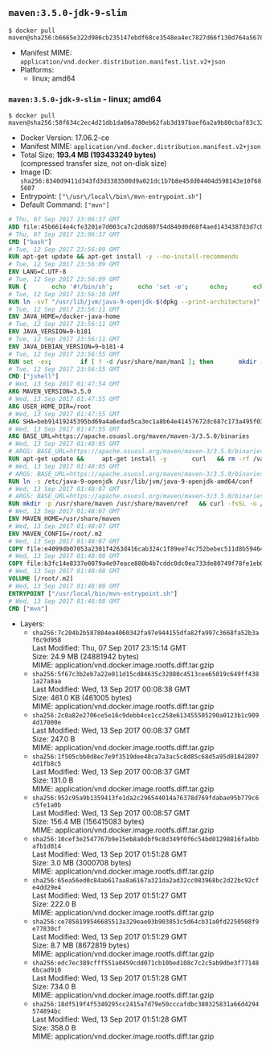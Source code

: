 ## `maven:3.5.0-jdk-9-slim`

```console
$ docker pull maven@sha256:b6665e322d986cb235147ebdf68ce3548ea4ec7827d66f130d764a56782dba71
```

-	Manifest MIME: `application/vnd.docker.distribution.manifest.list.v2+json`
-	Platforms:
	-	linux; amd64

### `maven:3.5.0-jdk-9-slim` - linux; amd64

```console
$ docker pull maven@sha256:50f634c2ec4d21db1da06a780eb62fab3d197baef6a2a9b80cbaf83c32ce3a08
```

-	Docker Version: 17.06.2-ce
-	Manifest MIME: `application/vnd.docker.distribution.manifest.v2+json`
-	Total Size: **193.4 MB (193433249 bytes)**  
	(compressed transfer size, not on-disk size)
-	Image ID: `sha256:8340d9411d343fd3d3383500d9a021dc1b7b8e45dd04404d598143e10f685607`
-	Entrypoint: `["\/usr\/local\/bin\/mvn-entrypoint.sh"]`
-	Default Command: `["mvn"]`

```dockerfile
# Thu, 07 Sep 2017 23:06:37 GMT
ADD file:45b6614e4cfe3201e7d003ca7c2dd680754d840d0d68f4aed1434387d3d7cb9f in / 
# Thu, 07 Sep 2017 23:06:37 GMT
CMD ["bash"]
# Tue, 12 Sep 2017 23:56:09 GMT
RUN apt-get update && apt-get install -y --no-install-recommends 		bzip2 		unzip 		xz-utils 	&& rm -rf /var/lib/apt/lists/*
# Tue, 12 Sep 2017 23:56:09 GMT
ENV LANG=C.UTF-8
# Tue, 12 Sep 2017 23:56:09 GMT
RUN { 		echo '#!/bin/sh'; 		echo 'set -e'; 		echo; 		echo 'dirname "$(dirname "$(readlink -f "$(which javac || which java)")")"'; 	} > /usr/local/bin/docker-java-home 	&& chmod +x /usr/local/bin/docker-java-home
# Tue, 12 Sep 2017 23:56:10 GMT
RUN ln -svT "/usr/lib/jvm/java-9-openjdk-$(dpkg --print-architecture)" /docker-java-home
# Tue, 12 Sep 2017 23:56:11 GMT
ENV JAVA_HOME=/docker-java-home
# Tue, 12 Sep 2017 23:56:11 GMT
ENV JAVA_VERSION=9-b181
# Tue, 12 Sep 2017 23:56:11 GMT
ENV JAVA_DEBIAN_VERSION=9~b181-4
# Tue, 12 Sep 2017 23:56:55 GMT
RUN set -ex; 		if [ ! -d /usr/share/man/man1 ]; then 		mkdir -p /usr/share/man/man1; 	fi; 		apt-get update; 	apt-get install -y 		openjdk-9-jdk-headless="$JAVA_DEBIAN_VERSION" 	; 	rm -rf /var/lib/apt/lists/*; 		[ "$(readlink -f "$JAVA_HOME")" = "$(docker-java-home)" ]; 		update-alternatives --get-selections | awk -v home="$(readlink -f "$JAVA_HOME")" 'index($3, home) == 1 { $2 = "manual"; print | "update-alternatives --set-selections" }'; 	update-alternatives --query java | grep -q 'Status: manual'
# Tue, 12 Sep 2017 23:56:55 GMT
CMD ["jshell"]
# Wed, 13 Sep 2017 01:47:54 GMT
ARG MAVEN_VERSION=3.5.0
# Wed, 13 Sep 2017 01:47:55 GMT
ARG USER_HOME_DIR=/root
# Wed, 13 Sep 2017 01:47:55 GMT
ARG SHA=beb91419245395bd69a4a6edad5ca3ec1a8b64e41457672dc687c173a495f034
# Wed, 13 Sep 2017 01:47:55 GMT
ARG BASE_URL=https://apache.osuosl.org/maven/maven-3/3.5.0/binaries
# Wed, 13 Sep 2017 01:48:05 GMT
# ARGS: BASE_URL=https://apache.osuosl.org/maven/maven-3/3.5.0/binaries MAVEN_VERSION=3.5.0 SHA=beb91419245395bd69a4a6edad5ca3ec1a8b64e41457672dc687c173a495f034 USER_HOME_DIR=/root
RUN apt-get update &&     apt-get install -y       curl   && rm -rf /var/lib/apt/lists/*
# Wed, 13 Sep 2017 01:48:05 GMT
# ARGS: BASE_URL=https://apache.osuosl.org/maven/maven-3/3.5.0/binaries MAVEN_VERSION=3.5.0 SHA=beb91419245395bd69a4a6edad5ca3ec1a8b64e41457672dc687c173a495f034 USER_HOME_DIR=/root
RUN ln -s /etc/java-9-openjdk /usr/lib/jvm/java-9-openjdk-amd64/conf
# Wed, 13 Sep 2017 01:48:07 GMT
# ARGS: BASE_URL=https://apache.osuosl.org/maven/maven-3/3.5.0/binaries MAVEN_VERSION=3.5.0 SHA=beb91419245395bd69a4a6edad5ca3ec1a8b64e41457672dc687c173a495f034 USER_HOME_DIR=/root
RUN mkdir -p /usr/share/maven /usr/share/maven/ref   && curl -fsSL -o /tmp/apache-maven.tar.gz ${BASE_URL}/apache-maven-${MAVEN_VERSION}-bin.tar.gz   && echo "${SHA}  /tmp/apache-maven.tar.gz" | sha256sum -c -   && tar -xzf /tmp/apache-maven.tar.gz -C /usr/share/maven --strip-components=1   && rm -f /tmp/apache-maven.tar.gz   && ln -s /usr/share/maven/bin/mvn /usr/bin/mvn
# Wed, 13 Sep 2017 01:48:07 GMT
ENV MAVEN_HOME=/usr/share/maven
# Wed, 13 Sep 2017 01:48:07 GMT
ENV MAVEN_CONFIG=/root/.m2
# Wed, 13 Sep 2017 01:48:07 GMT
COPY file:e4099db07053a2301f4263d416cab324c1f89ee74c752bebec511d8b59464cb6 in /usr/local/bin/mvn-entrypoint.sh 
# Wed, 13 Sep 2017 01:48:08 GMT
COPY file:b3fc14e8337e0079a4e97eace880b4b7cddc0dc0ea733de80749f78fe1eb089a in /usr/share/maven/ref/ 
# Wed, 13 Sep 2017 01:48:08 GMT
VOLUME [/root/.m2]
# Wed, 13 Sep 2017 01:48:08 GMT
ENTRYPOINT ["/usr/local/bin/mvn-entrypoint.sh"]
# Wed, 13 Sep 2017 01:48:08 GMT
CMD ["mvn"]
```

-	Layers:
	-	`sha256:7c204b2b587804ea4060342fa97e944155dfa82fa997c3668fa52b3af6c9d958`  
		Last Modified: Thu, 07 Sep 2017 23:15:14 GMT  
		Size: 24.9 MB (24881942 bytes)  
		MIME: application/vnd.docker.image.rootfs.diff.tar.gzip
	-	`sha256:5f67c3b2eb7a22e011d15cd84635c32080c4513cee65019c649ff4381a27a8aa`  
		Last Modified: Wed, 13 Sep 2017 00:08:38 GMT  
		Size: 461.0 KB (461005 bytes)  
		MIME: application/vnd.docker.image.rootfs.diff.tar.gzip
	-	`sha256:2c0a82e2706ce5e16c9debb4ce1cc258e613455505290a0123b1c9094d17000e`  
		Last Modified: Wed, 13 Sep 2017 00:08:37 GMT  
		Size: 247.0 B  
		MIME: application/vnd.docker.image.rootfs.diff.tar.gzip
	-	`sha256:1f505cbb0d8ec7e9f3519dee48ca7a3ac5c8d85c68d5a95d018428974d1fb8c5`  
		Last Modified: Wed, 13 Sep 2017 00:08:37 GMT  
		Size: 131.0 B  
		MIME: application/vnd.docker.image.rootfs.diff.tar.gzip
	-	`sha256:952c95a9b1359413fe1da2c296544014a76378d769fdabae95b779c6c5fe1a0b`  
		Last Modified: Wed, 13 Sep 2017 00:08:57 GMT  
		Size: 156.4 MB (156415083 bytes)  
		MIME: application/vnd.docker.image.rootfs.diff.tar.gzip
	-	`sha256:10cef3e2547767b9e15eb8a0dbf9c8d349f0f6c54bd01298816fa4bbafb1d014`  
		Last Modified: Wed, 13 Sep 2017 01:51:28 GMT  
		Size: 3.0 MB (3000708 bytes)  
		MIME: application/vnd.docker.image.rootfs.diff.tar.gzip
	-	`sha256:65ea56ed0c84ab617aa8a6167a321da2ad32cc083968bc2d22bc92cfe4dd29e4`  
		Last Modified: Wed, 13 Sep 2017 01:51:27 GMT  
		Size: 222.0 B  
		MIME: application/vnd.docker.image.rootfs.diff.tar.gzip
	-	`sha256:ce7858199546685513a329eae03b903853c5d64cb31a0fd2250508f9e77830cf`  
		Last Modified: Wed, 13 Sep 2017 01:51:29 GMT  
		Size: 8.7 MB (8672819 bytes)  
		MIME: application/vnd.docker.image.rootfs.diff.tar.gzip
	-	`sha256:edc7ec389cfff551a0459cdd071cb10bed108c7c2c5ab9dbe3f771486bcad910`  
		Last Modified: Wed, 13 Sep 2017 01:51:28 GMT  
		Size: 734.0 B  
		MIME: application/vnd.docker.image.rootfs.diff.tar.gzip
	-	`sha256:18df519f4f5340295cc2415a7d79e50cccafdbc380325831a66d4294574894bc`  
		Last Modified: Wed, 13 Sep 2017 01:51:28 GMT  
		Size: 358.0 B  
		MIME: application/vnd.docker.image.rootfs.diff.tar.gzip
